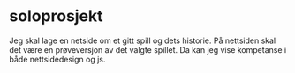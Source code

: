 # soloprosjekt

Jeg skal lage en netside om et gitt spill og dets historie. På nettsiden skal det være en prøveversjon av det valgte spillet. Da kan jeg vise kompetanse i både nettsidedesign og js.
